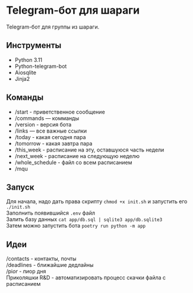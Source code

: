 # Telegram-бот для шараги
Telegram-бот для группы из шараги.

## Инструменты
- Python 3.11
- Python-telegram-bot
- Aiosqlite
- Jinja2

## Команды
- /start - приветственное сообщение
- /commands — комманды
- /version - версия бота
- /links — все важные ссылки
- /today - какая сегодня пара
- /tomorrow - какая завтра пара
- /this_week - расписание на эту, оставшуюся часть недели
- /next_week - расписание на следующую неделю 
- /whole_schedule - файл со всем расписанием
- /mqu<br>

## Запуск
Для начала, надо дать права скрипту `chmod +x init.sh` и запустить его `./init.sh` <br>
Заполнить появившийся `.env` файл <br>
Залить базу данных `cat app/db.sql | sqlite3 app/db.sqlite3` <br>
Затем можно запустить бота `poetry run python -m app` <br>

## Идеи
/contacts - контакты, почты <br>
/deadlines - ближайшие дедлайны <br>
/pi*or - пи*ор дня <br>
Приколяшки
R&D - автоматизировать процесс скачки файла с расписанием <br>

